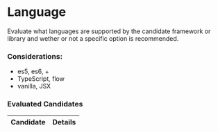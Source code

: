 # Language

Evaluate what languages are supported by the candidate framework or library and wether or not a specific option is recommended.

### Considerations:

- es5, es6, + 
- TypeScript, flow 
- vanilla, JSX 


### Evaluated Candidates

| Candidate | Details |
| --------- | ------- |
